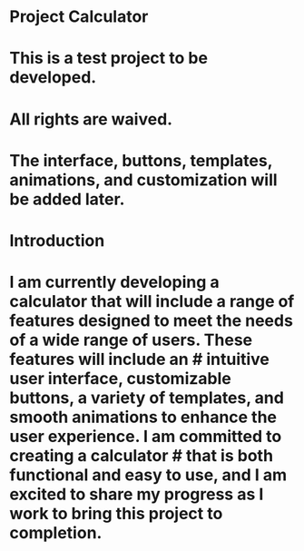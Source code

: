 # Project Calculator
# This is a test project to be developed.
# All rights are waived.
# The interface, buttons, templates, animations, and customization will be added later.
#
#
#
#
#
# Introduction
#
# I am currently developing a calculator that will include a range of features designed to meet the needs of a wide range of users. These features will include an       # intuitive user interface, customizable buttons, a variety of templates, and smooth animations to enhance the user experience. I am committed to creating a calculator  # that is both functional and easy to use, and I am excited to share my progress as I work to bring this project to completion.
